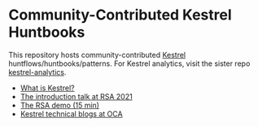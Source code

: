# Community-Contributed Kestrel Huntbooks

This repository hosts community-contributed [Kestrel](https://github.com/opencybersecurityalliance/kestrel-lang) huntflows/huntbooks/patterns. For Kestrel analytics, visit the sister repo [kestrel-analytics](https://github.com/opencybersecurityalliance/kestrel-analytics/).

- [What is Kestrel?](https://kestrel.readthedocs.io/en/latest/overview.html)
- [The introduction talk at RSA 2021](https://www.rsaconference.com/Library/presentation/USA/2021/The%20Game%20of%20Cyber%20Threat%20Hunting%20The%20Return%20of%20the%20Fun)
- [The RSA demo (15 min)](https://www.youtube.com/watch?v=tASFWZfD7l8)
- [Kestrel technical blogs at OCA](https://opencybersecurityalliance.org/posts/)
